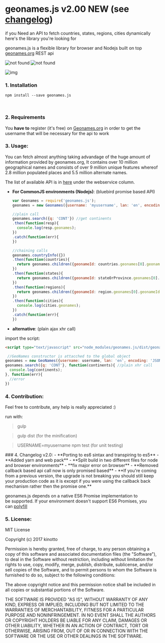 # geonames.js v2.00 NEW (see <a href="#changelog">changelog</a>)
if you Need an API to fetch countries, states, regions, cities dynamically here's the library you're looking for

geonames.js is a flexible library for browser and Nodejs 
built on top <a href="http://www.geonames.org/" target="_blank">geonames.org<a> REST api

<img src="https://travis-ci.org/kinotto/geonames.js.svg?branch=master" alt="not found" style="display:inline" /> <img src="http://img.badgesize.io/kinotto/geonames.js/master/dist/geonames.min.js?max=100000&softmax=200000" alt="not found" />

![img](https://thumbs.gfycat.com/LegitimateSlushyHydra-max-14mb.gif)



### 1. Installation

 `npm install --save geonames.js`

<br/>


### 2. Requirements
You **have to** register (it's free) on <a href="http://www.geonames.org/login">Geonames.org</a>
in order to get the username that will be necessary for the api to work



### 3. Usage:


You can fetch almost anything taking advandage of the huge amount of information provided by geonames.org, It contains over 10 million geographical names and consists of over 9 million unique features whereof 2.8 million populated places and 5.5 million alternate names.

The list of available API is in <a href="http://www.geonames.org/export/ws-overview.html">here</a> under the webservice column.

- **For CommonJS environments (Nodejs)**: (bluebird promise based API)

  
  ```javascript
  var Geonames = require('geonames.js');
  geonames = new Geonames({username: 'myusername', lan: 'en', encoding: 'JSON'});
  ```


  ```javascript
  //plain call
  geonames.search({q: 'CONT'}) //get continents
  .then(function(resp){
    console.log(resp.geonames);
  })
  .catch(function(err){
  })
  ```
  
  ```javascript
  //chaining calls
  geonames.countryInfo({}) 
  .then(function(countries){
    return geonames.children({geonameId: countries.geonames[0].geonameId})
  })
  .then(function(states){
    return geonames.children({geonameId: stateOrProvince.geonames[0].geonameId});
  })
  .then(function(regions){
    return geonames.children({geonameId: region.geonames[0].geonameId});
  })
  .then(function(cities){
    console.log(cities.geonames);
  })
  .catch(function(err){
  })
  ```

- **alternative**: (plain ajax xhr call)

 import the script:
  

  ```html
  <script type="text/javascript" src="node_modules/geonames.js/dist/geonames.min.js"></script>
  ```
  ```javascript
   //GeoNames constructor is attacched to the global object
  geonames = new GeoNames({username: username, lan: 'en', encoding: 'JSON'});
  geonames.search({q: 'CONT'}, function(continents){ //plain xhr call
    console.log(continents);
  }, function(err){
    //error
  })
  ```

### 4. Contribution:
Feel free to contribute, any help is really appreciated :)


run with:

>gulp

>gulp dist (for the minification)

>USERNAME=myusername npm test (for unit testing)




<section id="changelog">
### 4. Changelog v2.0:
- **Porting to es6 sintax and transpiring to es5**
- **Added yarn and web pack**
- **Split build in two different files for node and browser environments**
- **fix major error on browser**
- **Removed callback based api call now is only promised based**
- **If you're coming from a previous version, the upgrade is not breaking you should still keep your production code as it is except if you were using the callback back mechanism rather then the promise one.**
</section>

geonames.js depends on a native ES6 Promise implementation to be supported. If your environment doesn't support ES6 Promises, you can <a href="https://github.com/stefanpenner/es6-promise">polyfill</a>



### 5. License:
MIT License

Copyright (c) 2017 kinotto

Permission is hereby granted, free of charge, to any person obtaining a copy
of this software and associated documentation files (the "Software"), to deal
in the Software without restriction, including without limitation the rights
to use, copy, modify, merge, publish, distribute, sublicense, and/or sell
copies of the Software, and to permit persons to whom the Software is
furnished to do so, subject to the following conditions:

The above copyright notice and this permission notice shall be included in all
copies or substantial portions of the Software.

THE SOFTWARE IS PROVIDED "AS IS", WITHOUT WARRANTY OF ANY KIND, EXPRESS OR
IMPLIED, INCLUDING BUT NOT LIMITED TO THE WARRANTIES OF MERCHANTABILITY,
FITNESS FOR A PARTICULAR PURPOSE AND NONINFRINGEMENT. IN NO EVENT SHALL THE
AUTHORS OR COPYRIGHT HOLDERS BE LIABLE FOR ANY CLAIM, DAMAGES OR OTHER
LIABILITY, WHETHER IN AN ACTION OF CONTRACT, TORT OR OTHERWISE, ARISING FROM,
OUT OF OR IN CONNECTION WITH THE SOFTWARE OR THE USE OR OTHER DEALINGS IN THE
SOFTWARE.
